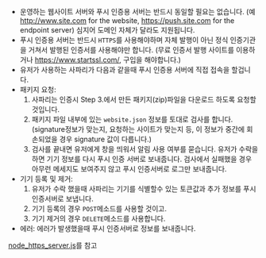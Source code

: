  * 운영하는 웹사이트 서버와 푸시 인증용 서버는 반드시 동일할 필요는 없습니다. (예 http://www.site.com for the website, https://push.site.com for the endpoint server) 심지어 도메인 자체가 달라도 지원됩니다.
 * 푸시 인증용 서버는 반드시 `HTTPS`를 사용해야하며 자체 발행이 아닌 정식 인증기관을 거쳐서 발행된 인증서를 사용해야만 합니다. (무료 인증서 발행 사이트를 이용하거나 https://www.startssl.com/, 구입을 해야합니다.)
 * 유저가 사용하는 사파리가 다음과 같을때 푸시 인증용 서버에 직접 접속을 할겁니다.
  * 패키지 요청: 
     1. 사파리는 인증시 Step 3.에서 만든 패키지(zip)파일을 다운로드 하도록 요청할것입니다.
     2. 패키지 파일 내부에 있는 `website.json` 정보를 토대로  검사를 합니다. (signature정보가 맞는지, 요청하는 사이트가 맞는지 등, 이 정보가 중간에 회손되었을 경우 signature 값이 다릅니다.)
     3. 검사를 끝내면 유저에게 창을 띄워서 알림 사용 여부를 묻습니다. 유저가 수락을 하면 기기 정보를 다시 푸시 인증 서버로 보내줍니다. 검사에서 실패했을 경우 아무런 메세지도 보여주지 않고 푸시 인증서버로 로그만 보내줍니다.
  * 기기 등록 및 제거:
     1. 유저가 수락 했을때 사파리는 기기를 식별할수 있는 토큰값과 추가 정보를 푸시 인증서버로 보냅니다.
     2. 기기 등록의 경우 `POST`메소드를 사용할 것이고.
     3. 기기 제거의 경우 `DELETE`메소드를 사용합니다.
  * 에러: 에러가 발생했을때 푸시 인증서버로 정보를 보내줍니다.
     
[node_https_server.js](https://github.com/mtjddnr/SafariAPNSWithNode/blob/master/node_https_server.js)를 참고